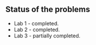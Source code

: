 ## Status of the problems

  - Lab 1 - completed.
  - Lab 2 - completed.
  - Lab 3 - partially completed.
